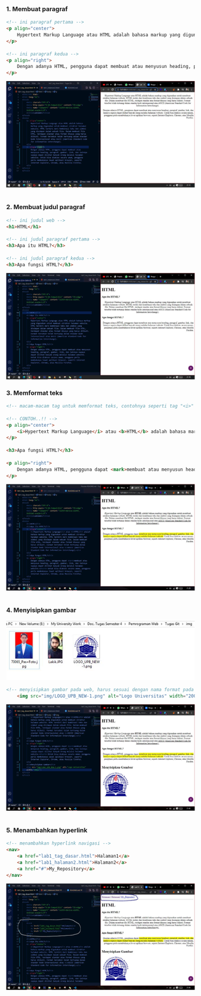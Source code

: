 ### 1. Membuat paragraf

```html
<!-- ini paragraf pertama -->
<p align="center">
    Hypertext Markup Language atau HTML adalah bahasa markup yang digunakan untuk membuat struktur halaman website. HTML terdiri dari kombinasi teks dan simbol yang disimpan dalam sebuah file. Dalam membuat file HTML, terdapat standar atau format khusus yang harus diikuti. Format tersebut telah tertuang dalam standar kode internasional atau ASCII (American Standard Code for Information Interchange). 
</p>

<!-- ini paragraf kedua -->
<p align="right">
    Dengan adanya HTML, pengguna dapat membuat atau menyusun heading, paragraf, gambar, link, dan lainnya supaya dapat dilihat banyak orang melalui halaman website. Untuk bisa diakses secara umum, pengguna perlu membukanya lewat aplikasi browser, seperti Internet Explorer, Chrome, atau Mozilla Firefox. 
</p>
```
![gambar.1](img/membuat_paragraf_HTML.JPG)
#

### 2. Membuat judul paragraf
```html
<!-- ini judul web -->
<h1>HTML</h1>

<!-- ini judul paragraf pertama -->
<h3>Apa itu HTML?</h3>

<!-- ini judul paragraf kedua -->
<h3>Apa fungsi HTML?</h3>
```
![gambar2](img/membuat_judul.JPG)
### 3. Memformat teks
```html
<!-- macam-macam tag untuk memformat teks, contohnya seperti tag "<i>" untuk memiringkan huruf, "<u>" membuat garis bawah, "<mark>" membuat garis warna dan "<b>" untuk menebalkan huruf. -->

<!-- CONTOH..!! -->
<p align="center">
    <i>Hypertext Markup Language</i> atau <b>HTML</b> adalah bahasa markup yang digunakan untuk membuat struktur halaman website. HTML terdiri dari kombinasi teks dan simbol yang disimpan dalam sebuah file. Dalam membuat file HTML, terdapat standar atau format khusus yang harus diikuti. Format tersebut telah tertuang dalam standar kode internasional atau <u>ASCII (American Standard Code for Information Interchange).</u> 
</p>

<h3>Apa fungsi HTML?</h3>

<p align="right">
    Dengan adanya HTML, pengguna dapat <mark>membuat atau menyusun heading, paragraf, gambar, link, dan lainnya supaya dapat dilihat banyak orang melalui halaman website.</mark> Untuk bisa diakses secara umum, pengguna perlu membukanya lewat aplikasi browser, seperti Internet Explorer, Chrome, atau Mozilla Firefox. 
</p>
```
![gambar3](img/memformat_teks.JPG)
#

### 4. Menyisipkan gambar
![gambar4.0](img/contoh_data_sisipIMG.JPG)
```html
<!-- menyisipkan gambar pada web, harus sesuai dengan nama format pada folder -->
    <img src="img/LOGO_UPB_NEW-1.png" alt="Logo Universitas" width="200px">
```
![gambar4.1](img/menyisipkan_gambar.JPG)
#

### 5. Menambahkan hyperlink
```html
<!-- menambahkan hyperlink navigasi -->
<nav>
    <a href="lab1_tag_dasar.html">Halaman1</a>
    <a href="lab1_halaman2.html">Halaman2</a>
    <a href="#">My_Repository</a>
</nav>
```
![gambar5](img/menambahkan_hyperlink.JPG)